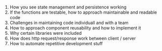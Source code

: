 1. How you see state management and persistence working
2. If the functions are testable, how to approach maintainable and readable code
3. Challenges in maintaining code individuall and with a team
4. How to approach component reusability and how to implement it
5. Why certain libraries were included
6. How does http request/response work between client / server
7. How to automate repetitive development stuff
